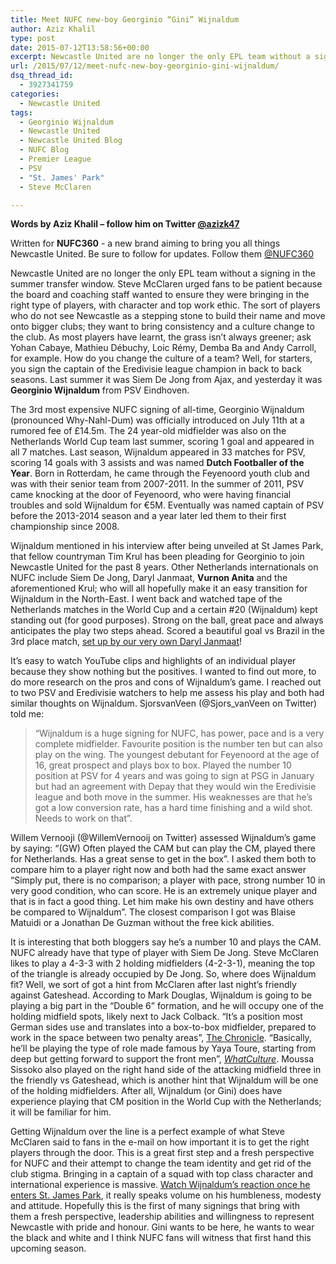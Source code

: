 ```yaml
---
title: Meet NUFC new-boy Georginio “Gini” Wijnaldum
author: Aziz Khalil
type: post
date: 2015-07-12T13:58:56+00:00
excerpt: Newcastle United are no longer the only EPL team without a signing in the summer transfer window. Steve McClaren urged fans..
url: /2015/07/12/meet-nufc-new-boy-georginio-gini-wijnaldum/
dsq_thread_id:
  - 3927341759
categories:
  - Newcastle United
tags:
  - Georginio Wijnaldum
  - Newcastle United
  - Newcastle United Blog
  - NUFC Blog
  - Premier League
  - PSV
  - "St. James' Park"
  - Steve McClaren

---
```

**Words by Aziz Khalil – follow him on Twitter [@azizk47](https://twitter.com/azizk47")**

Written for **NUFC360** - a new brand aiming to bring you all things Newcastle United. Be sure to follow for updates. Follow them [@NUFC360](https://twitter.com/nufc360)

Newcastle United are no longer the only EPL team without a signing in the summer transfer window. Steve McClaren urged fans to be patient because the board and coaching staff wanted to ensure they were bringing in the right type of players, with character and top work ethic. The sort of players who do not see Newcastle as a stepping stone to build their name and move onto bigger clubs; they want to bring consistency and a culture change to the club. As most players have learnt, the grass isn’t always greener; ask Yohan Cabaye, Mathieu Débuchy, Loic Rémy, Demba Ba and Andy Carroll, for example. How do you change the culture of a team? Well, for starters, you sign the captain of the Eredivisie league champion in back to back seasons. Last summer it was Siem De Jong from Ajax, and yesterday it was **Georginio Wijnaldum** from PSV Eindhoven.

The 3rd most expensive NUFC signing of all-time, Georginio Wijnaldum (pronounced Why-Nahl-Dum) was officially introduced on July 11th at a rumored fee of £14.5m. The 24 year-old midfielder was also on the Netherlands World Cup team last summer, scoring 1 goal and appeared in all 7 matches. Last season, Wijnaldum appeared in 33 matches for PSV, scoring 14 goals with 3 assists and was named **Dutch Footballer of the Year**. Born in Rotterdam, he came through the Feyenoord youth club and was with their senior team from 2007-2011. In the summer of 2011, PSV came knocking at the door of Feyenoord, who were having financial troubles and sold Wijnaldum for €5M. Eventually was named captain of PSV before the 2013-2014 season and a year later led them to their first championship since 2008.

Wijnaldum mentioned in his interview after being unveiled at St James Park, that fellow countryman Tim Krul has been pleading for Georginio to join Newcastle United for the past 8 years. Other Netherlands internationals on NUFC include Siem De Jong, Daryl Janmaat, **Vurnon Anita** and the aforementioned Krul; who will all hopefully make it an easy transition for Wijnaldum in the North-East. I went back and watched tape of the Netherlands matches in the World Cup and a certain #20 (Wijnaldum) kept standing out (for good purposes). Strong on the ball, great pace and always anticipates the play two steps ahead. Scored a beautiful goal vs Brazil in the 3rd place match, [set up by our very own Daryl Janmaat][1]!

It’s easy to watch YouTube clips and highlights of an individual player because they show nothing but the positives. I wanted to find out more, to do more research on the pros and cons of Wijnaldum’s game. I reached out to two PSV and Eredivisie watchers to help me assess his play and both had similar thoughts on Wijnaldum. SjorsvanVeen (@Sjors_vanVeen on Twitter) told me:

> “Wijnaldum is a huge signing for NUFC, has power, pace and is a very complete midfielder. Favourite position is the number ten but can also play on the wing. The youngest debutant for Feyenoord at the age of 16, great prospect and plays box to box. Played the number 10 position at PSV for 4 years and was going to sign at PSG in January but had an agreement with Depay that they would win the Eredivisie league and both move in the summer. His weaknesses are that he’s got a low conversion rate, has a hard time finishing and a wild shot. Needs to work on that”.

Willem Vernooji (@WillemVernooij on Twitter) assessed Wijnaldum’s game by saying: “(GW) Often played the CAM but can play the CM, played there for Netherlands. Has a great sense to get in the box”. I asked them both to compare him to a player right now and both had the same exact answer “Simply put, there is no comparison; a player with pace, strong number 10 in very good condition, who can score. He is an extremely unique player and that is in fact a good thing. Let him make his own destiny and have others be compared to Wijnaldum”. The closest comparison I got was Blaise Matuidi or a Jonathan De Guzman without the free kick abilities.

It is interesting that both bloggers say he’s a number 10 and plays the CAM. NUFC already have that type of player with Siem De Jong. Steve McClaren likes to play a 4-3-3 with 2 holding midfielders (4-2-3-1), meaning the top of the triangle is already occupied by De Jong. So, where does Wijnaldum fit? Well, we sort of got a hint from McClaren after last night’s friendly against Gateshead. According to Mark Douglas, Wijnaldum is going to be playing a big part in the “Double 6” formation, and he will occupy one of the holding midfield spots, likely next to Jack Colback. “It’s a position most German sides use and translates into a box-to-box midfielder, prepared to work in the space between two penalty areas”, [The Chronicle][2]. “Basically, he’ll be playing the type of role made famous by Yaya Toure, starting from deep but getting forward to support the front men”, _[WhatCulture][3]_. Moussa Sissoko also played on the right hand side of the attacking midfield three in the friendly vs Gateshead, which is another hint that Wijnaldum will be one of the holding midfielders. After all, Wijnaldum (or Gini) does have experience playing that CM position in the World Cup with the Netherlands; it will be familiar for him.

Getting Wijnaldum over the line is a perfect example of what Steve McClaren said to fans in the e-mail on how important it is to get the right players through the door. This is a great first step and a fresh perspective for NUFC and their attempt to change the team identity and get rid of the club stigma. Bringing in a captain of a squad with top class character and international experience is massive. [Watch Wijnaldum’s reaction once he enters St. James Park][4], it really speaks volume on his humbleness, modesty and attitude. Hopefully this is the first of many signings that bring with them a fresh perspective, leadership abilities and willingness to represent Newcastle with pride and honour. Gini wants to be here, he wants to wear the black and white and I think NUFC fans will witness that first hand this upcoming season.

 [1]: https://www.youtube.com/watch?v=Lvok0RvLRJQ
 [2]: http://www.chroniclelive.co.uk/sport/football/football-news/gateshead-0-1-newcastle-five-things-9634785
 [3]: http://whatculture.com/sport/11-things-we-learned-from-gateshead-vs-newcastle.php/4
 [4]: http://www.ad.nl/ad/nl/1017/Buitenlands-voetbal/article/detail/4099256/2015/07/11/Wijnaldum-kijkt-zijn-ogen-uit-op-St-James-Park.dhtml
